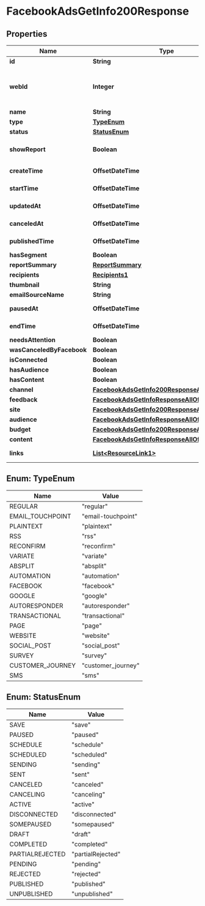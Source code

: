 

# FacebookAdsGetInfo200Response


## Properties

| Name | Type | Description | Notes |
|------------ | ------------- | ------------- | -------------|
|**id** | **String** | Unique ID of an Outreach. |  [optional] |
|**webId** | **Integer** | The ID used in the Mailchimp web application. For example, for a &#x60;regular&#x60; outreach, you can view this campaign in your Mailchimp account at &#x60;https://{dc}.admin.mailchimp.com/campaigns/show/?id&#x3D;{web_id}&#x60;. |  [optional] |
|**name** | **String** | Title or name of an Outreach. |  [optional] |
|**type** | [**TypeEnum**](#TypeEnum) | The type of outreach this object is. |  [optional] |
|**status** | [**StatusEnum**](#StatusEnum) | The status of this outreach. |  [optional] |
|**showReport** | **Boolean** | Outreach report availability. Note: This property is hotly debated in what it _should_ convey. See [MCP-1371](https://jira.mailchimp.com/browse/MCP-1371) for more context. |  [optional] |
|**createTime** | **OffsetDateTime** | The date and time the outreach was created in ISO 8601 format. |  [optional] |
|**startTime** | **OffsetDateTime** | The date and time the outreach was started in ISO 8601 format. |  [optional] |
|**updatedAt** | **OffsetDateTime** | The date and time the outreach was last updated in ISO 8601 format. |  [optional] |
|**canceledAt** | **OffsetDateTime** | The date and time the outreach was canceled in ISO 8601 format. |  [optional] |
|**publishedTime** | **OffsetDateTime** | The date and time the outreach was (or will be) published in ISO 8601 format. |  [optional] |
|**hasSegment** | **Boolean** | If this outreach targets a segment of your audience. |  [optional] |
|**reportSummary** | [**ReportSummary**](ReportSummary.md) |  |  [optional] |
|**recipients** | [**Recipients1**](Recipients1.md) |  |  [optional] |
|**thumbnail** | **String** | The URL of the thumbnail for this outreach. |  [optional] |
|**emailSourceName** | **String** |  |  [optional] |
|**pausedAt** | **OffsetDateTime** | The date and time the ad was paused in ISO 8601 format. |  [optional] |
|**endTime** | **OffsetDateTime** | The date and time the ad was ended in ISO 8601 format. |  [optional] |
|**needsAttention** | **Boolean** | If the ad has a problem and needs attention. |  [optional] |
|**wasCanceledByFacebook** | **Boolean** |  |  [optional] |
|**isConnected** | **Boolean** | Check if this ad is connected to a facebook page |  [optional] |
|**hasAudience** | **Boolean** | Check if this ad has audience setup |  [optional] |
|**hasContent** | **Boolean** | Check if this ad has content |  [optional] |
|**channel** | [**FacebookAdsGetInfo200ResponseAllOf1Channel**](FacebookAdsGetInfo200ResponseAllOf1Channel.md) |  |  [optional] |
|**feedback** | [**FacebookAdsGetInfoResponseAllOf2Feedback**](FacebookAdsGetInfoResponseAllOf2Feedback.md) |  |  [optional] |
|**site** | [**FacebookAdsGetInfo200ResponseAllOf1Site**](FacebookAdsGetInfo200ResponseAllOf1Site.md) |  |  [optional] |
|**audience** | [**FacebookAdsGetInfoResponseAllOf2Audience**](FacebookAdsGetInfoResponseAllOf2Audience.md) |  |  [optional] |
|**budget** | [**FacebookAdsGetInfo200ResponseAllOf1Budget**](FacebookAdsGetInfo200ResponseAllOf1Budget.md) |  |  [optional] |
|**content** | [**FacebookAdsGetInfoResponseAllOf2Content**](FacebookAdsGetInfoResponseAllOf2Content.md) |  |  [optional] |
|**links** | [**List&lt;ResourceLink1&gt;**](ResourceLink1.md) | A list of link types and descriptions for the API schema documents. |  [optional] [readonly] |



## Enum: TypeEnum

| Name | Value |
|---- | -----|
| REGULAR | &quot;regular&quot; |
| EMAIL_TOUCHPOINT | &quot;email-touchpoint&quot; |
| PLAINTEXT | &quot;plaintext&quot; |
| RSS | &quot;rss&quot; |
| RECONFIRM | &quot;reconfirm&quot; |
| VARIATE | &quot;variate&quot; |
| ABSPLIT | &quot;absplit&quot; |
| AUTOMATION | &quot;automation&quot; |
| FACEBOOK | &quot;facebook&quot; |
| GOOGLE | &quot;google&quot; |
| AUTORESPONDER | &quot;autoresponder&quot; |
| TRANSACTIONAL | &quot;transactional&quot; |
| PAGE | &quot;page&quot; |
| WEBSITE | &quot;website&quot; |
| SOCIAL_POST | &quot;social_post&quot; |
| SURVEY | &quot;survey&quot; |
| CUSTOMER_JOURNEY | &quot;customer_journey&quot; |
| SMS | &quot;sms&quot; |



## Enum: StatusEnum

| Name | Value |
|---- | -----|
| SAVE | &quot;save&quot; |
| PAUSED | &quot;paused&quot; |
| SCHEDULE | &quot;schedule&quot; |
| SCHEDULED | &quot;scheduled&quot; |
| SENDING | &quot;sending&quot; |
| SENT | &quot;sent&quot; |
| CANCELED | &quot;canceled&quot; |
| CANCELING | &quot;canceling&quot; |
| ACTIVE | &quot;active&quot; |
| DISCONNECTED | &quot;disconnected&quot; |
| SOMEPAUSED | &quot;somepaused&quot; |
| DRAFT | &quot;draft&quot; |
| COMPLETED | &quot;completed&quot; |
| PARTIALREJECTED | &quot;partialRejected&quot; |
| PENDING | &quot;pending&quot; |
| REJECTED | &quot;rejected&quot; |
| PUBLISHED | &quot;published&quot; |
| UNPUBLISHED | &quot;unpublished&quot; |



